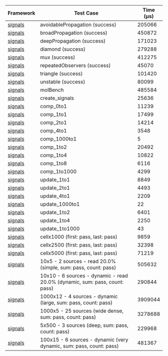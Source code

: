 | Framework | Test Case | Time (μs) |
| --- | --- | --- |
| [signals](https://github.com/rodydavis/signals.dart) | avoidablePropagation (success) | 205066 |
| [signals](https://github.com/rodydavis/signals.dart) | broadPropagation (success) | 450872 |
| [signals](https://github.com/rodydavis/signals.dart) | deepPropagation (success) | 171023 |
| [signals](https://github.com/rodydavis/signals.dart) | diamond (success) | 279288 |
| [signals](https://github.com/rodydavis/signals.dart) | mux (success) | 412275 |
| [signals](https://github.com/rodydavis/signals.dart) | repeatedObservers (success) | 45070 |
| [signals](https://github.com/rodydavis/signals.dart) | triangle (success) | 101420 |
| [signals](https://github.com/rodydavis/signals.dart) | unstable (success) | 80099 |
| [signals](https://github.com/rodydavis/signals.dart) | molBench | 485584 |
| [signals](https://github.com/rodydavis/signals.dart) | create_signals | 25636 |
| [signals](https://github.com/rodydavis/signals.dart) | comp_0to1 | 11239 |
| [signals](https://github.com/rodydavis/signals.dart) | comp_1to1 | 17499 |
| [signals](https://github.com/rodydavis/signals.dart) | comp_2to1 | 14214 |
| [signals](https://github.com/rodydavis/signals.dart) | comp_4to1 | 3548 |
| [signals](https://github.com/rodydavis/signals.dart) | comp_1000to1 | 5 |
| [signals](https://github.com/rodydavis/signals.dart) | comp_1to2 | 20492 |
| [signals](https://github.com/rodydavis/signals.dart) | comp_1to4 | 10822 |
| [signals](https://github.com/rodydavis/signals.dart) | comp_1to8 | 6116 |
| [signals](https://github.com/rodydavis/signals.dart) | comp_1to1000 | 4299 |
| [signals](https://github.com/rodydavis/signals.dart) | update_1to1 | 8849 |
| [signals](https://github.com/rodydavis/signals.dart) | update_2to1 | 4493 |
| [signals](https://github.com/rodydavis/signals.dart) | update_4to1 | 2209 |
| [signals](https://github.com/rodydavis/signals.dart) | update_1000to1 | 22 |
| [signals](https://github.com/rodydavis/signals.dart) | update_1to2 | 6401 |
| [signals](https://github.com/rodydavis/signals.dart) | update_1to4 | 2250 |
| [signals](https://github.com/rodydavis/signals.dart) | update_1to1000 | 43 |
| [signals](https://github.com/rodydavis/signals.dart) | cellx1000 (first: pass, last: pass) | 9859 |
| [signals](https://github.com/rodydavis/signals.dart) | cellx2500 (first: pass, last: pass) | 32398 |
| [signals](https://github.com/rodydavis/signals.dart) | cellx5000 (first: pass, last: pass) | 71219 |
| [signals](https://github.com/rodydavis/signals.dart) | 10x5 - 2 sources - read 20.0% (simple, sum: pass, count: pass) | 505632 |
| [signals](https://github.com/rodydavis/signals.dart) | 10x10 - 6 sources - dynamic - read 20.0% (dynamic, sum: pass, count: pass) | 290844 |
| [signals](https://github.com/rodydavis/signals.dart) | 1000x12 - 4 sources - dynamic (large, sum: pass, count: pass) | 3909044 |
| [signals](https://github.com/rodydavis/signals.dart) | 1000x5 - 25 sources (wide dense, sum: pass, count: pass) | 3278688 |
| [signals](https://github.com/rodydavis/signals.dart) | 5x500 - 3 sources (deep, sum: pass, count: pass) | 229968 |
| [signals](https://github.com/rodydavis/signals.dart) | 100x15 - 6 sources - dynamic (very dynamic, sum: pass, count: pass) | 481367 |
